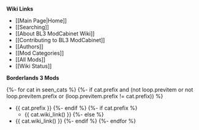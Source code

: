 **Wiki Links**

- [[Main Page|Home]]
- [[Searching]]
- [[About BL3 ModCabinet Wiki]]
- [[Contributing to BL3 ModCabinet]]
- [[Authors]]
- [[Mod Categories]]
- [[All Mods]]
- [[Wiki Status]]

**Borderlands 3 Mods**

{%- for cat in seen_cats %}
{%- if cat.prefix and (not loop.previtem or not loop.previtem.prefix or (loop.previtem.prefix != cat.prefix)) %}
- {{ cat.prefix }}
{%- endif %}
{%- if cat.prefix %}
  - {{ cat.wiki_link() }}
{%- else %}
- {{ cat.wiki_link() }}
{%- endif %}
{%- endfor %}

